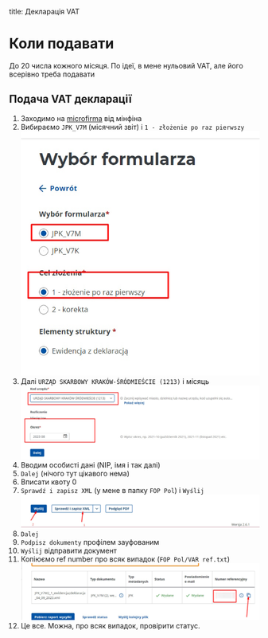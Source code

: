 title: Декларація VAT

# Коли подавати

До 20 числа кожного місяця. По ідеї, в мене нульовий VAT, але його всерівно треба подавати

## Подача VAT декларації

1. Заходимо на [microfirma](https://e-mikrofirma.mf.gov.pl/jpk-form/) від мінфіна
2. Вибираємо `JPK_V7M` (місячний звіт) і `1 - złożenie po raz pierwszy`
<a>![alt select formular](../img/vat/select_formular.jpg) </a>
3. Далі `URZĄD SKARBOWY KRAKÓW-ŚRÓDMIEŚCIE (1213)` і місяць
<a>![alt pay to](../img/vat/pay_to.jpg) </a>
3. Вводим особисті дані (NIP, імя і так далі)
4. `Dalej` (нічого тут цікавого нема)
5. Вписати квоту 0
6. `Sprawdź i zapisz XML` (у мене в папку `FOP Pol`) і `Wyślij`
<a>![alt send](../img/vat/send.jpg) </a>
7. `Dalej`
8. `Podpisz dokumenty` профілем зауфованим
9. `Wyślij` відправити документ
10. Копіюємо ref number про всяк випадок (`FOP Pol/VAR ref.txt`)
<a>![alt ref_number](../img/vat/ref_number.jpg) </a>
11. Це все. Можна, про всяк випадок, провірити статус.